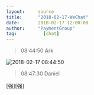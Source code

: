 ```yaml
---
layout:     source 
title:      "2018-02-17-WeChat"
date:       2018-02-17 12:00:00
author:     "PaymentGroup"
tag:		  [chat]
---
```

> 08:44:50  Ark  
   
![2018-02-17 08:44:50](http://static.cocolian.org/img/20180217_084450.png) 
   
> 08:47:30  Daniel  
   
[强][强]  
   
